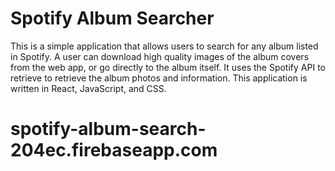 # Spotify Album Searcher

This is a simple application that allows users to search for any album listed in Spotify. A user can download high quality images of the album covers from the web app, or go directly to the album itself. It uses the Spotify API to retrieve to retrieve the album photos and information. This application is written in React, JavaScript, and CSS.
# spotify-album-search-204ec.firebaseapp.com


